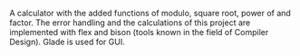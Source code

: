 A calculator with the added functions of modulo, square root, power of and factor.
The error handling and the calculations of this project are implemented with flex and bison (tools known in the field of Compiler Design). Glade is used for GUI.
